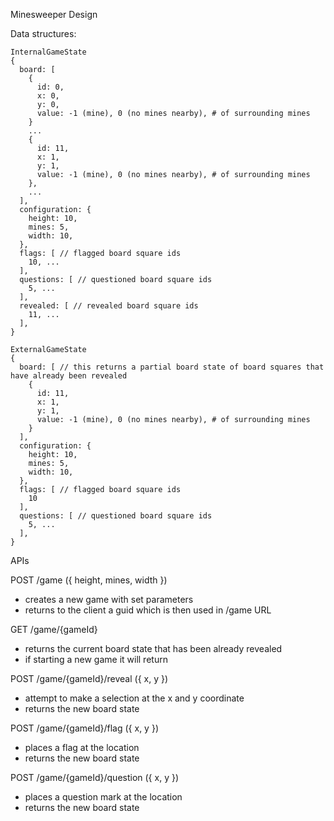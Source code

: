 Minesweeper Design

Data structures:
```
InternalGameState
{
  board: [
    {
      id: 0,
      x: 0,
      y: 0,
      value: -1 (mine), 0 (no mines nearby), # of surrounding mines
    }
    ...
    {
      id: 11,
      x: 1,
      y: 1,
      value: -1 (mine), 0 (no mines nearby), # of surrounding mines
    },
    ...
  ],
  configuration: {
    height: 10,
    mines: 5,
    width: 10,
  },
  flags: [ // flagged board square ids
    10, ...
  ],
  questions: [ // questioned board square ids
    5, ...
  ],
  revealed: [ // revealed board square ids
    11, ...
  ],
}

ExternalGameState
{
  board: [ // this returns a partial board state of board squares that have already been revealed
    {
      id: 11,
      x: 1,
      y: 1,
      value: -1 (mine), 0 (no mines nearby), # of surrounding mines
    }
  ],
  configuration: {
    height: 10,
    mines: 5,
    width: 10,
  },
  flags: [ // flagged board square ids
    10
  ],
  questions: [ // questioned board square ids
    5, ...
  ],
}
```

APIs

POST /game ({ height, mines, width })
- creates a new game with set parameters
- returns to the client a guid which is then used in /game URL

GET /game/{gameId}
- returns the current board state that has been already revealed
- if starting a new game it will return 

POST /game/{gameId}/reveal ({ x, y })
- attempt to make a selection at the x and y coordinate
- returns the new board state

POST /game/{gameId}/flag ({ x, y })
- places a flag at the location
- returns the new board state

POST /game/{gameId}/question ({ x, y })
- places a question mark at the location
- returns the new board state

